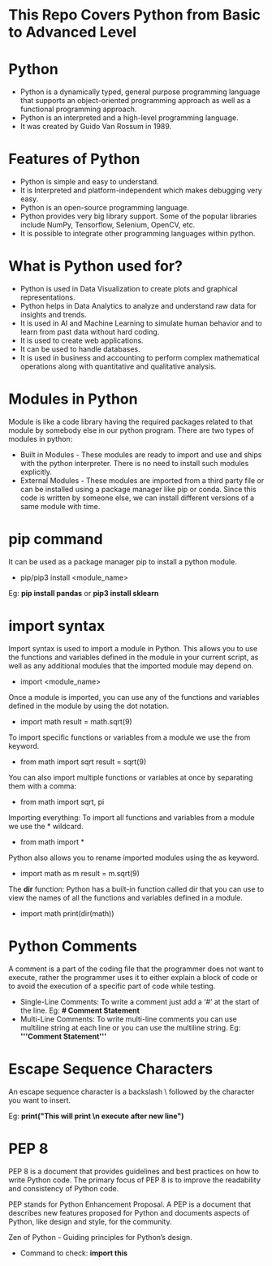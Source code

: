 # This Repo Covers Python from Basic to Advanced Level

# Python
- Python is a dynamically typed, general purpose programming language that supports an object-oriented programming approach as well as a functional programming approach.
- Python is an interpreted and a high-level programming language.
- It was created by Guido Van Rossum in 1989.

# Features of Python
- Python is simple and easy to understand.
- It is Interpreted and platform-independent which makes debugging very easy.
- Python is an open-source programming language.
- Python provides very big library support. Some of the popular libraries include NumPy, Tensorflow, Selenium, OpenCV, etc.
- It is possible to integrate other programming languages within python.

# What is Python used for?
- Python is used in Data Visualization to create plots and graphical representations.
- Python helps in Data Analytics to analyze and understand raw data for insights and trends.
- It is used in AI and Machine Learning to simulate human behavior and to learn from past data without hard coding.
- It is used to create web applications.
- It can be used to handle databases.
- It is used in business and accounting to perform complex mathematical operations along with quantitative and qualitative analysis.

# Modules in Python
Module is like a code library having the required packages related to that module by somebody else in our python program. There are two types of modules in python:
- Built in Modules - These modules are ready to import and use and ships with the python interpreter. There is no need to install such modules explicitly.
- External Modules - These modules are imported from a third party file or can be installed using a package manager like pip or conda. Since this code is written by someone else, we can install different versions of a same module with time.

# pip command
It can be used as a package manager pip to install a python module.
- pip/pip3 install <module_name>

Eg: <b>pip install pandas</b> or <b>pip3 install sklearn</b>

# import syntax
Import syntax is used to import a module in Python. This allows you to use the functions and variables defined in the module in your current script, as well as any additional modules that the imported module may depend on. 
-  import <module_name>

Once a module is imported, you can use any of the functions and variables defined in the module by using the dot notation.
- import math
  result = math.sqrt(9)

To import specific functions or variables from a module we use the from keyword. 
- from math import sqrt
  result = sqrt(9)

You can also import multiple functions or variables at once by separating them with a comma:
- from math import sqrt, pi

Importing everything: To import all functions and variables from a module we use the * wildcard.
- from math import *

Python also allows you to rename imported modules using the as keyword.
- import math as m
  result = m.sqrt(9)

The <b>dir</b> function: Python has a built-in function called dir that you can use to view the names of all the functions and variables defined in a module.
- import math
  print(dir(math))

# Python Comments
A comment is a part of the coding file that the programmer does not want to execute, rather the programmer uses it to either explain a block of code or to avoid the execution of a specific part of code while testing.

- Single-Line Comments:  To write a comment just add a ‘#’ at the start of the line. Eg: <b># Comment Statement</b>
- Multi-Line Comments: To write multi-line comments you can use multiline string at each line or you can use the multiline string. Eg: <b>'''Comment Statement'''</b>

# Escape Sequence Characters
An escape sequence character is a backslash \ followed by the character you want to insert.

Eg: <b>print("This will print \n execute after new line")</b>

# PEP 8
PEP 8 is a document that provides guidelines and best practices on how to write Python code.
The primary focus of PEP 8 is to improve the readability and consistency of Python code.

PEP stands for Python Enhancement Proposal. A PEP is a document that describes new features proposed for Python and documents aspects of Python, like design and style, for the community.

Zen of Python - Guiding principles for Python’s design. 

- Command to check: <b>import this</b>